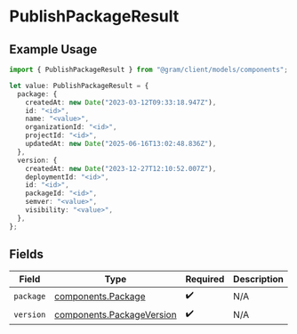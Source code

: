 # PublishPackageResult

## Example Usage

```typescript
import { PublishPackageResult } from "@gram/client/models/components";

let value: PublishPackageResult = {
  package: {
    createdAt: new Date("2023-03-12T09:33:18.947Z"),
    id: "<id>",
    name: "<value>",
    organizationId: "<id>",
    projectId: "<id>",
    updatedAt: new Date("2025-06-16T13:02:48.836Z"),
  },
  version: {
    createdAt: new Date("2023-12-27T12:10:52.007Z"),
    deploymentId: "<id>",
    id: "<id>",
    packageId: "<id>",
    semver: "<value>",
    visibility: "<value>",
  },
};
```

## Fields

| Field                                                                  | Type                                                                   | Required                                                               | Description                                                            |
| ---------------------------------------------------------------------- | ---------------------------------------------------------------------- | ---------------------------------------------------------------------- | ---------------------------------------------------------------------- |
| `package`                                                              | [components.Package](../../models/components/package.md)               | :heavy_check_mark:                                                     | N/A                                                                    |
| `version`                                                              | [components.PackageVersion](../../models/components/packageversion.md) | :heavy_check_mark:                                                     | N/A                                                                    |